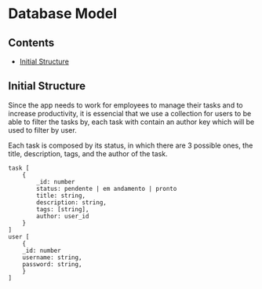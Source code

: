 # Database Model

## Contents

 - [Initial Structure](#initial-structure)


## Initial Structure
Since the app needs to work for employees to manage their tasks and to increase productivity, it is essencial that we use a collection for users to be able to filter the tasks by, each task with contain an author key which will be used to filter by user.

Each task is composed by its status, in which there are 3 possible ones, the title, description, tags, and the author of the task.

```
task [
    {
		_id: number
        status: pendente | em andamento | pronto
        title: string,
        description: string,
        tags: [string],
        author: user_id
    }
]
user [
    {
	_id: number
    username: string,
    password: string,
    }
]
```
